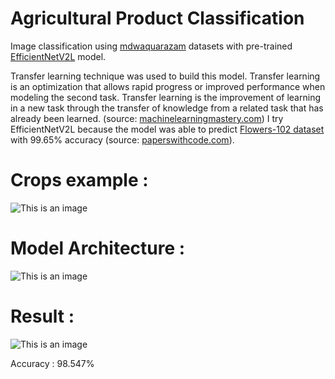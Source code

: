 # Agricultural Product Classification
Image classification using [mdwaquarazam](https://www.kaggle.com/datasets/mdwaquarazam/agricultural-crops-image-classification) datasets with pre-trained [EfficientNetV2L](https://www.tensorflow.org/api_docs/python/tf/keras/applications/resnet_v2/ResNet50V2) model. 

Transfer learning technique was used to build this model. Transfer learning is an optimization that allows rapid progress or improved performance when modeling the second task. Transfer learning is the improvement of learning in a new task through the transfer of knowledge from a related task that has already been learned. (source: [machinelearningmastery.com](https://machinelearningmastery.com/transfer-learning-for-deep-learning/#:~:text=Transfer%20learning%20is%20an%20optimization,that%20has%20already%20been%20learned.)) I try EfficientNetV2L because the model was able to predict [Flowers-102 dataset](https://www.tensorflow.org/datasets/catalog/oxford_flowers102) with 99.65% accuracy (source: [paperswithcode.com](https://paperswithcode.com/paper/sharpness-aware-minimization-for-efficiently-1)).

# Crops example :
![This is an image](https://i.ibb.co/3pqX94Z/Screen-Shot-2022-09-12-at-20-13-56.png)

# Model Architecture :
![This is an image](https://i.ibb.co/cTyTymj/download.png)

# Result :
![This is an image](https://i.ibb.co/wgC0v9w/download-1.png)

Accuracy : 98.547%
